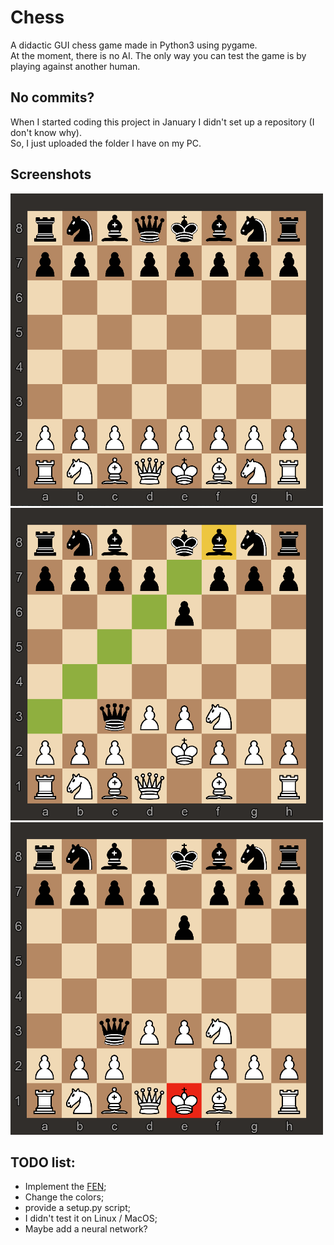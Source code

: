 # Chess
A didactic GUI chess game made in Python3 using pygame.  
At the moment, there is no AI. The only way you can test the game is by playing against another human.

## No commits?
When I started coding this project in January I didn't set up a repository (I don't know why).  
So, I just uploaded the folder I have on my PC.

## Screenshots
<img src="images/chessboard.png" width="500" height="500">
<img src="images/move.png" width="500" height="500">
<img src="images/checkmate.png" width="500" height="500">

## TODO list:
- Implement the [FEN](https://www.wikiwand.com/en/Forsyth%E2%80%93Edwards_Notation);
- Change the colors;
- provide a setup.py script;
- I didn't test it on Linux / MacOS;
- Maybe add a neural network?
